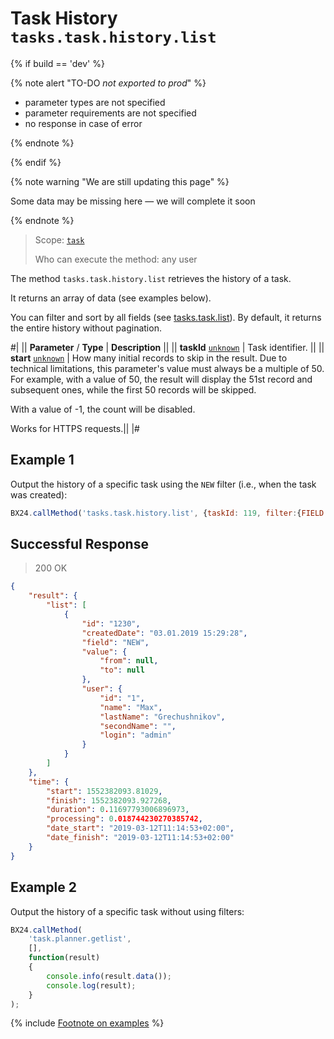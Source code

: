 # Task History `tasks.task.history.list`

{% if build == 'dev' %}

{% note alert "TO-DO _not exported to prod_" %}

- parameter types are not specified
- parameter requirements are not specified
- no response in case of error

{% endnote %}

{% endif %}

{% note warning "We are still updating this page" %}

Some data may be missing here — we will complete it soon

{% endnote %}

> Scope: [`task`](../scopes/permissions.md)
>
> Who can execute the method: any user

The method `tasks.task.history.list` retrieves the history of a task.

It returns an array of data (see examples below).

You can filter and sort by all fields (see [tasks.task.list](./tasks-task-list.md)). By default, it returns the entire history without pagination.

#|
|| **Parameter** / **Type** | **Description** ||
|| **taskId**
[`unknown`](../data-types.md) | Task identifier. ||
|| **start**
[`unknown`](../data-types.md) | How many initial records to skip in the result. Due to technical limitations, this parameter's value must always be a multiple of 50. For example, with a value of 50, the result will display the 51st record and subsequent ones, while the first 50 records will be skipped.

With a value of -1, the count will be disabled.

Works for HTTPS requests.||
|#

## Example 1

Output the history of a specific task using the `NEW` filter (i.e., when the task was created):
```js
BX24.callMethod('tasks.task.history.list', {taskId: 119, filter:{FIELD:'NEW'}}, (res)=>{console.log(res.answer.result);});
```

## Successful Response

> 200 OK

```json
{
    "result": {
        "list": [
            {
                "id": "1230",
                "createdDate": "03.01.2019 15:29:28",
                "field": "NEW",
                "value": {
                    "from": null,
                    "to": null
                },
                "user": {
                    "id": "1",
                    "name": "Max",
                    "lastName": "Grechushnikov",
                    "secondName": "",
                    "login": "admin"
                }
            }
        ]
    },
    "time": {
        "start": 1552382093.81029,
        "finish": 1552382093.927268,
        "duration": 0.11697793006896973,
        "processing": 0.018744230270385742,
        "date_start": "2019-03-12T11:14:53+02:00",
        "date_finish": "2019-03-12T11:14:53+02:00"
    }
}
```

## Example 2

Output the history of a specific task without using filters:

```js
BX24.callMethod(
    'task.planner.getlist',
    [],
    function(result)
    {
        console.info(result.data());
        console.log(result);
    }
);
```

{% include [Footnote on examples](../../_includes/examples.md) %}